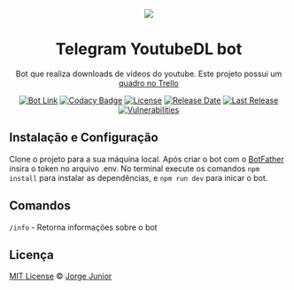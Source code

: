 <div align="center">
  <img src="https://i.imgur.com/ek6j6NL.png"></img>
  <h1>Telegram YoutubeDL bot</h1>
</div>

<div align="center">

Bot que realiza downloads de vídeos do youtube. Este projeto possui um [quadro no Trello](https://trello.com/b/gzqzukcV/telegram-bot-yt-dl)

[![Bot Link](https://img.shields.io/badge/Telegram-Bot-blue.svg?style=flat-square&logo=telegram)](https://t.me/downloader_yt_bot) 
[![Codacy Badge](https://img.shields.io/codacy/grade/18a8c98a44194fef92e4947badd1b858/master?style=flat-square)](https://www.codacy.com?utm_source=github.com&amp;utm_medium=referral&amp;utm_content=JorgeLNJunior/telegram-YouTubeDL-bot&amp;utm_campaign=Badge_Grade)
[![License](https://img.shields.io/github/license/JorgeLNJunior/telegram-YouTubeDL-bot?style=flat-square)](https://github.com/JorgeLNJunior/telegram-YouTubeDL-bot/blob/master/LICENSE.md)
[![Release Date](https://img.shields.io/github/release-date-pre/JorgeLNJunior/telegram-YouTubeDL-bot?style=flat-square)](https://github.com/JorgeLNJunior/telegram-YouTubeDL-bot/releases)
[![Last Release](https://img.shields.io/github/v/release/JorgeLNJunior/telegram-YouTubeDL-bot?include_prereleases&sort=semver&style=flat-square)](https://github.com/JorgeLNJunior/telegram-YouTubeDL-bot/releases)
[![Vulnerabilities](https://img.shields.io/snyk/vulnerabilities/github/JorgeLNJunior/telegram-YouTubeDL-bot?style=flat-square)](https://github.com/JorgeLNJunior/telegram-YouTubeDL-bot/blob/master/package.json)

</div>

## Instalação e Configuração
Clone o projeto para a sua máquina local. Após criar o bot com o [BotFather](https://telegram.me/BotFather) insira o token no arquivo .env. No terminal execute os comandos `npm install` para instalar as dependências, e `npm run dev` para inicar o bot.

## Comandos
`/info` - Retorna informações sobre o bot

## Licença
[MIT License](https://github.com/JorgeLNJunior/telegram-YouTubeDL-bot/blob/master/LICENSE.md) © [Jorge Junior](https://github.com/JorgeLNJunior/)
